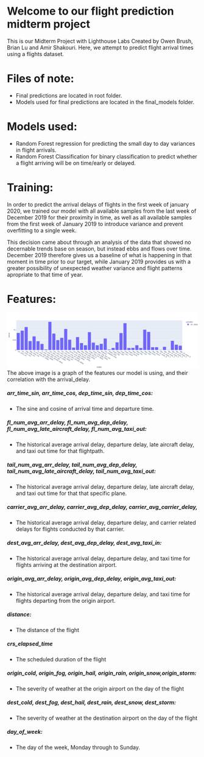# Welcome to our flight prediction midterm project
This is our Midterm Project with Lighthouse Labs Created by Owen Brush, Brian Lu and Amir Shakouri.
Here, we attempt to predict flight arrival times using a flights dataset.

# Files of note:
- Final predictions are located in root folder.
- Models used for final predictions are located in the final_models folder.

# Models used:
- Random Forest regression for predicting the small day to day variances in flight arrivals.
- Random Forest Classification for binary classification to predict whether a flight arriving will be on time/early or delayed.


# Training:

In order to predict the arrival delays of flights in the first week of january 2020, we trained our model with all available samples from the last week of December 2019 for their proximity in time, as well as all available samples from the first week of January 2019 to introduce variance and prevent overfitting to a single week.

This decision came about through an analysis of the data that showed no decernable trends base on season, but instead ebbs and flows over time. December 2019 therefore gives us a baseline of what is happening in that moment in time prior to our target, while January 2019 provides us with a greater possibility of unexpected weather variance and flight patterns apropriate to that time of year.

# Features:

![Alt text](/data/features.png?raw=true "Features")
    The above image is a graph of the features our model is using, and their correlation with the arrival_delay.

##### arr_time_sin, arr_time_cos, dep_time_sin, dep_time_cos:
- The sine and cosine of arrival time and departure time.
##### fl_num_avg_arr_delay, fl_num_avg_dep_delay, fl_num_avg_late_aircraft_delay, fl_num_avg_taxi_out:
- The historical average arrival delay, departure delay, late aircraft delay, and taxi out time for that flightpath.
##### tail_num_avg_arr_delay, tail_num_avg_dep_delay, tail_num_avg_late_aircraft_delay, tail_num_avg_taxi_out:
- The historical average arrival delay, departure delay, late aircraft delay, and taxi out time for that that specific plane.
##### carrier_avg_arr_delay, carrier_avg_dep_delay, carrier_avg_carrier_delay, 
- The historical average arrival delay, departure delay, and carrier related delays for flights conducted by that carrier.
##### dest_avg_arr_delay, dest_avg_dep_delay, dest_avg_taxi_in:
- The historical average arrival delay, departure delay, and taxi time for flights arriving at the destination airport.
##### origin_avg_arr_delay, origin_avg_dep_delay, origin_avg_taxi_out:
- The historical average arrival delay, departure delay, and taxi time for flights departing from the origin airport.
##### distance:
- The distance of the flight
##### crs_elapsed_time
- The scheduled duration of the flight
##### origin_cold, origin_fog, origin_hail, origin_rain, origin_snow,origin_storm:
- The severity of weather at the origin airport on the day of the flight
##### dest_cold, dest_fog, dest_hail, dest_rain, dest_snow, dest_storm:
- The severity of weather at the destination airport on the day of the flight
##### day_of_week:
- The day of the week, Monday through to Sunday.

